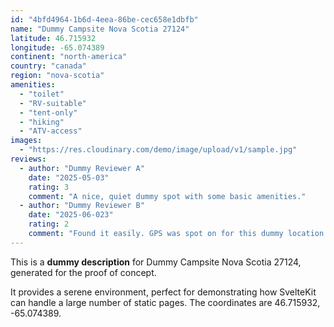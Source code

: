 ```yaml
---
id: "4bfd4964-1b6d-4eea-86be-cec658e1dbfb"
name: "Dummy Campsite Nova Scotia 27124"
latitude: 46.715932
longitude: -65.074389
continent: "north-america"
country: "canada"
region: "nova-scotia"
amenities:
  - "toilet"
  - "RV-suitable"
  - "tent-only"
  - "hiking"
  - "ATV-access"
images:
  - "https://res.cloudinary.com/demo/image/upload/v1/sample.jpg"
reviews:
  - author: "Dummy Reviewer A"
    date: "2025-05-03"
    rating: 3
    comment: "A nice, quiet dummy spot with some basic amenities."
  - author: "Dummy Reviewer B"
    date: "2025-06-023"
    rating: 2
    comment: "Found it easily. GPS was spot on for this dummy location."
---
```


This is a **dummy description** for Dummy Campsite Nova Scotia 27124, generated for the proof of concept.

It provides a serene environment, perfect for demonstrating how SvelteKit can handle a large number of static pages. The coordinates are 46.715932, -65.074389.

